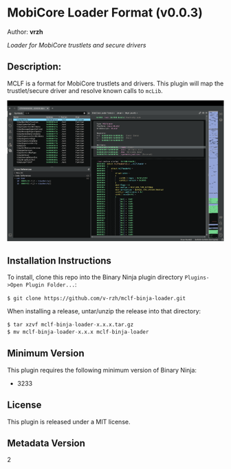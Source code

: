 # MobiCore Loader Format (v0.0.3)
Author: **vrzh**

_Loader for MobiCore trustlets and secure drivers_

## Description:
MCLF is a format for MobiCore trustlets and drivers. This plugin will map the trustlet/secure driver and resolve known calls to `mcLib`.

![screenshot](img/screenshot.png)

## Installation Instructions
To install, clone this repo into the Binary Ninja plugin directory `Plugins->Open Plugin Folder...`:

`$ git clone https://github.com/v-rzh/mclf-binja-loader.git`

When installing a release, untar/unzip the release into that directory:
```s
$ tar xzvf mclf-binja-loader-x.x.x.tar.gz
$ mv mclf-binja-loader-x.x.x mclf-binja-loader
```


## Minimum Version

This plugin requires the following minimum version of Binary Ninja:

* 3233


## License

This plugin is released under a MIT license.
## Metadata Version

2
